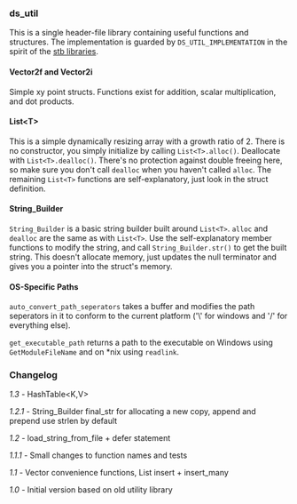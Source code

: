 ### ds_util

This is a single header-file library containing useful functions and structures. The implementation is guarded by `DS_UTIL_IMPLEMENTATION` in the spirit of the [stb libraries](https://github.com/nothings/stb).

#### Vector2f and Vector2i

Simple xy point structs. Functions exist for addition, scalar multiplication, and dot products.

#### List\<T>

This is a simple dynamically resizing array with a growth ratio of 2. There is no constructor, you simply initialize by calling `List<T>.alloc()`. Deallocate with `List<T>.dealloc()`. There's no protection against double freeing here, so make sure you don't call `dealloc` when you haven't called `alloc`.  The remaining `List<T>` functions are self-explanatory, just look in the struct definition.

#### String_Builder

`String_Builder` is a basic string builder built around `List<T>`. `alloc` and `dealloc` are the same as with `List<T>`. Use the self-explanatory member functions to modify the string, and call `String_Builder.str()` to get the built string. This doesn't allocate memory, just updates the null terminator and gives you a pointer into the struct's memory.

#### OS-Specific Paths

`auto_convert_path_seperators` takes a buffer and modifies the path seperators in it to conform to the current platform ('\\' for windows and '/' for everything else).

`get_executable_path` returns a path to the executable on Windows using `GetModuleFileName` and on *nix using `readlink`.

### Changelog

*1.3* - HashTable<K,V>

*1.2.1* - String_Builder final_str for allocating a new copy, append and prepend use strlen by default

*1.2* - load_string_from_file + defer statement

*1.1.1* - Small changes to function names and tests

*1.1* - Vector convenience functions, List insert + insert_many

*1.0* - Initial version based on old utility library
